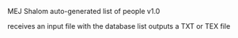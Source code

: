 MEJ Shalom auto-generated list of people v1.0

receives an input file with the database list
outputs a TXT or TEX file

